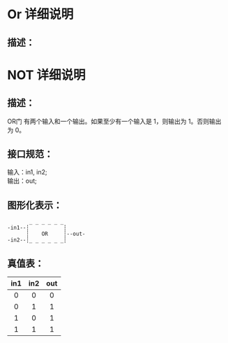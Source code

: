 # Or 详细说明

## 描述：

# NOT 详细说明

## 描述：

OR门 有两个输入和一个输出。如果至少有一个输入是 1，则输出为 1。否则输出为 0。



## 接口规范：

输入：in1, in2;  
输出：out;

## 图形化表示：

```
       _ _ _ _ _ _
-in1--┆           ┆
      ┆    OR     ┆--out-  
-in2--┆_ _ _ _ _ _┆

```

## 真值表：

| in1  | in2  | out  |
| :--: | :--: | :--: |
|  0   |  0   |  0   |
|  0   |  1   |  1   |
|  1   |  0   |  1   |
|  1   |  1   |  1   |
